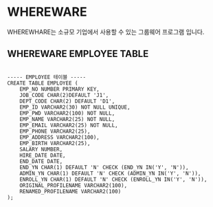 # WHEREWARE
WHEREWHARE는 소규모 기업에서 사용할 수 있는 그룹웨어 프로그램 입니다.


## WHEREWARE EMPLOYEE TABLE 
<pre><code>
----- EMPLOYEE 테이블 -----
CREATE TABLE EMPLOYEE (
    EMP_NO NUMBER PRIMARY KEY,
    JOB_CODE CHAR(2)DEFAULT 'J1',
    DEPT_CODE CHAR(2) DEFAULT 'D1',
    EMP_ID VARCHAR2(30) NOT NULL UNIQUE,
    EMP_PWD VARCHAR2(100) NOT NULL,
    EMP_NAME VARCHAR2(25) NOT NULL,
    EMP_EMAIL VARCHAR2(25) NOT NULL,
    EMP_PHONE VARCHAR2(25),
	EMP_ADDRESS VARCHAR2(100),
    EMP_BIRTH VARCHAR2(25),
    SALARY NUMBER,
    HIRE_DATE DATE,
    END_DATE DATE,
    END_YN CHAR(1) DEFAULT 'N' CHECK (END_YN IN('Y', 'N')),
    ADMIN_YN CHAR(1) DEFAULT 'N' CHECK (ADMIN_YN IN('Y', 'N')),
    ENROLL_YN CHAR(1) DEFAULT 'N' CHECK (ENROLL_YN IN('Y', 'N')),
    ORIGINAL_PROFILENAME VARCHAR2(100),
    RENAMED_PROFILENAME VARCHAR2(100)  
);
</code></pre>

